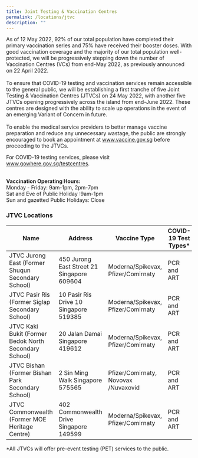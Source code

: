 ```yaml
---
title: Joint Testing & Vaccination Centres
permalink: /locations/jtvc
description: ""
---
```

As of 12 May 2022, 92% of our total population have completed their primary vaccination series and 75% have received
their booster doses. With good vaccination coverage and the majority of our total population well-protected, we will be
progressively stepping down the number of Vaccination Centres (VCs) from end-May 2022, as previously announced on 22
April 2022.<br><br>
To ensure that COVID-19 testing and vaccination services remain accessible to the general public, we will be establishing a
first tranche of five Joint Testing &amp; Vaccination Centres (JTVCs) on 24 May 2022, with another five JTVCs opening
progressively across the island from end-June 2022. These centres are designed with the ability to scale up operations in the event of an emerging Variant of Concern in future.<br><br>
To enable the medical service providers to better manage vaccine preparation and reduce any unnecessary wastage, the
public are strongly encouraged to book an appointment at www.vaccine.gov.sg before proceeding to the JTVCs.

For COVID-19 testing services, please visit www.gowhere.gov.sg/testcentres. <br><br>

**Vaccination Operating Hours:**<br>
Monday - Friday: 9am-1pm, 2pm-7pm<br>
Sat and Eve of Public Holiday :9am-1pm<br>
Sun and gazetted Public Holidays: Close<br>

### **JTVC Locations**
<table>
  <thead>
    <tr>
      <th>Name</th>
      <th>Address</th>
			<th>Vaccine Type</th>
			<th>COVID-19 Test Types*</th>
    </tr>
  </thead>
  <tbody>	
    <tr>
      <td>JTVC Jurong East (Former Shuqun Secondary School)
 </td>
      <td>450 Jurong East Street 21 Singapore 609604</td>
			<td>Moderna/Spikevax, Pfizer/Comirnaty</td>
			<td>PCR and ART</td>
    </tr>
    <tr>
      <td>JTVC Pasir Ris (Former Siglap Secondary School)</td>
      <td>10 Pasir Ris Drive 10 Singapore 519385</td>
			<td>Moderna/Spikevax, Pfizer/Comirnaty</td>
			<td>PCR and ART</td>
    </tr>
    <tr>
      <td>JTVC Kaki Bukit (Former Bedok North Secondary
School)</td>
      <td>20 Jalan Damai Singapore 419612</td>
			<td>Moderna/Spikevax, Pfizer/Comirnaty</td>
			<td>PCR and ART</td>
    </tr>
    <tr>
      <td>JTVC Bishan (Former Bishan Park Secondary School)</td>
      <td>2 Sin Ming Walk Singapore 575565</td>
			<td>Pfizer/Comirnaty, Novovax /Nuvaxovid</td>
			<td>PCR and ART</td>
    </tr>	
    <tr>
      <td>JTVC Commonwealth (Former MOE Heritage Centre)</td>
      <td>402 Commonwealth Drive Singapore 149599</td>
			<td>Moderna/Spikevax, Pfizer/Comirnaty</td>
			<td>PCR and ART</td>
    </tr>	
	</tbody>
</table>

*All JTVCs will offer pre-event testing (PET) services to the public.